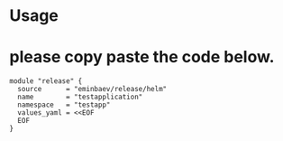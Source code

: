 # Usage 

# please copy paste the code below.
```
module "release" {
  source      = "eminbaev/release/helm"
  name        = "testapplication"
  namespace   = "testapp"
  values_yaml = <<EOF
  EOF
}

```